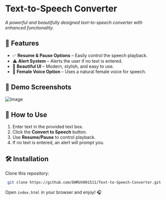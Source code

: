 # Text-to-Speech Converter
 
*A powerful and beautifully designed text-to-speech converter with enhanced functionality.*

## 🚀 Features

- ✅ **Resume & Pause Options** – Easily control the speech playback.
- ⚠️ **Alert System** – Alerts the user if no text is entered.
- 🎨 **Beautiful UI** – Modern, stylish, and easy to use.
- 🎤 **Female Voice Option** – Uses a natural female voice for speech.

## 📸 Demo Screenshots

![Image](https://github.com/user-attachments/assets/694b566f-5bba-4ffd-9df3-f0c3306aee8f)

## 📂 How to Use

1. Enter text in the provided text box.
2. Click the **Convert to Speech** button.
3. Use **Resume/Pause** to control playback.
4. If no text is entered, an alert will prompt you.

## 🛠 Installation

Clone this repository:
```bash
 git clone https://github.com/DHRUV001511/Text-to-Speech-Converter.git
```
Open `index.html` in your browser and enjoy! 🎧



